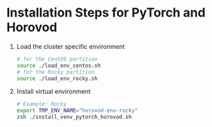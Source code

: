 # Installation Steps for PyTorch and Horovod

1. Load the cluster specific environment
   ```bash
   # for the CentOS partition
   source ./load_env_centos.sh
   # for the Rocky partition
   source ./load_env_rocky.sh
   ```
2. Install virtual environment
   ```bash
   # Example: Rocky
   export TMP_ENV_NAME="horovod-env-rocky"
   zsh ./install_venv_pytorch_horovod.sh
   ```